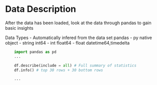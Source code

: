 # Data Description
After the data has been loaded, look at the data through pandas to gain basic insights

Data Types - Automatically infered from the data set
    pandas  -   py native
    object  -   string
    int64   -   int 
    float64 -   float
    datetime64,timedelta

```python
    import pandas as pd
    ...

    df.describe(include = all) # Full summary of statistics
    df.info() # top 30 rows + 30 bottom rows

    ...
```

